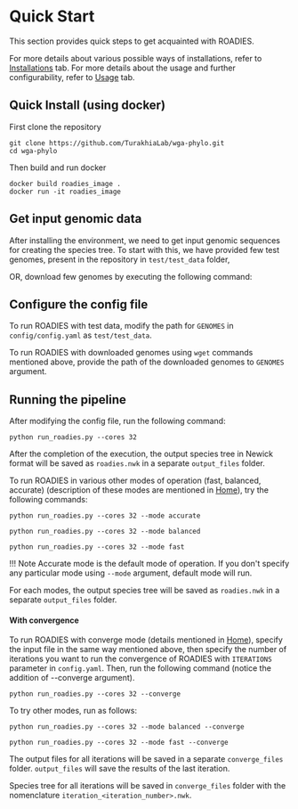 # Quick Start

This section provides quick steps to get acquainted with ROADIES. 

For more details about various possible ways of installations, refer to [Installations](setup.md) tab. For more details about the usage and further configurability, refer to [Usage](usage.md) tab.

## Quick Install (using docker)

First clone the repository

```
git clone https://github.com/TurakhiaLab/wga-phylo.git
cd wga-phylo
```

Then build and run docker

```
docker build roadies_image .
docker run -it roadies_image
```

## Get input genomic data
After installing the environment, we need to get input genomic sequences for creating the species tree. To start with this, we have provided few test genomes, present in the repository in `test/test_data` folder,

OR, download few genomes by executing the following command:

## Configure the config file

To run ROADIES with test data, modify the path for `GENOMES` in `config/config.yaml` as `test/test_data`.

To run ROADIES with downloaded genomes using `wget` commands mentioned above, provide the path of the downloaded genomes to `GENOMES` argument.

## Running the pipeline 

After modifying the config file, run the following command:

```
python run_roadies.py --cores 32
```

After the completion of the execution, the output species tree in Newick format will be saved as `roadies.nwk` in a separate `output_files` folder.

To run ROADIES in various other modes of operation (fast, balanced, accurate) (description of these modes are mentioned in [Home](index.md#modes-of-operation)), try the following commands:


```
python run_roadies.py --cores 32 --mode accurate
```

```
python run_roadies.py --cores 32 --mode balanced
```

```
python run_roadies.py --cores 32 --mode fast
```
!!! Note
    Accurate mode is the default mode of operation. If you don't specify any particular mode using `--mode` argument, default mode will run.

For each modes, the output species tree will be saved as `roadies.nwk` in a separate `output_files` folder.

#### With convergence

To run ROADIES with converge mode (details mentioned in [Home](index.md#convergence-mechanism)), specify the input file in the same way mentioned above, then specify the number of iterations you want to run the convergence of ROADIES with `ITERATIONS` parameter in `config.yaml`. Then, run the following command (notice the addition of --converge argument).

```
python run_roadies.py --cores 32 --converge
```
To try other modes, run as follows:

```
python run_roadies.py --cores 32 --mode balanced --converge
```
```
python run_roadies.py --cores 32 --mode fast --converge
```
The output files for all iterations will be saved in a separate `converge_files` folder. `output_files` will save the results of the last iteration. 

Species tree for all iterations will be saved in `converge_files` folder with the nomenclature `iteration_<iteration_number>.nwk`.